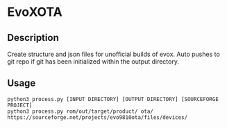 # EvoXOTA

## Description

Create structure and json files for unofficial builds of evox. Auto pushes to git repo if git has been initialized within the output directory.

## Usage

    python3 process.py [INPUT DIRECTORY] [OUTPUT DIRECTORY] [SOURCEFORGE PROJECT]
    python3 process.py rom/out/target/product/ ota/ https://sourceforge.net/projects/evo9810ota/files/devices/
